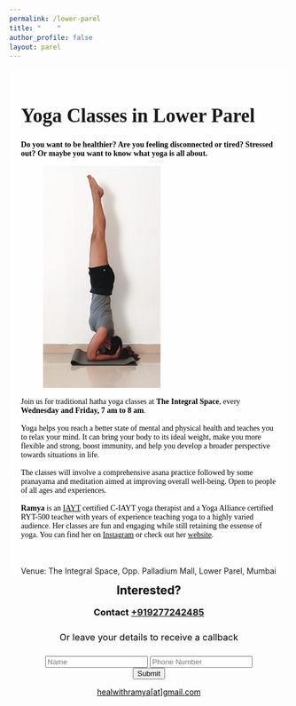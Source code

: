 ```yaml
---
permalink: /lower-parel
title: "    "
author_profile: false
layout: parel
---
```


  <div class="parel-column parel-column-left" style="background-color: rgba(255,255,255,0.5);">
  
  <div style="padding-left: 1.5em; padding-right: 1.5em;">
  <p style="color: #fff;">New yoga batch starting at *The Integral Space* on July 3rd 2019.</p>
  
  <h1 style="font-family:'Crimson Text', serif;font-size:2.5em;">Yoga Classes in Lower Parel</h1>
  

  <p style="font-family:'Crimson Text', serif; color: #000; font-weight:bold;">
  Do you want to be healthier? Are you feeling disconnected or tired? Stressed out? Or maybe you want to know what yoga is all about.</p>
  <figure class="align-right">
  <img class="img-responsive" src="/assets/images/headstand.jpg" style="max-height:400px;width:auto;" alt>
  </figure>
  <p style="font-family:'Crimson Text', serif; color: #000; font-weight:normal;">Join us for traditional hatha yoga classes at <b>The Integral Space</b>, every <b>Wednesday and Friday, 7 am to 8 am</b>.
  <br><br>
  Yoga helps you reach a better state of mental and physical health and teaches you to relax your mind. It can bring your body to its ideal weight, make you more flexible and strong, boost immunity, and help you develop a broader perspective towards situations in life.
  <br><br>
  The classes will involve a comprehensive asana practice followed by some pranayama and meditation aimed at improving overall well-being. Open to people of all ages and experiences.
<br><br>
  <b>Ramya</b> is an <a href="https://www.iayt.org/page/certification" style="color:#000">IAYT</a> certified C-IAYT yoga therapist and a Yoga Alliance certified RYT-500 teacher with years of experience teaching yoga to a highly varied audience. Her classes are fun and engaging while still retaining the essense of yoga. You can find her on <a href="https://instagram.com/ramyapillutla" style="color:#000">Instagram</a> or check out her <a href="https://healwithramya.com" style="color:#000">website</a>.

  <br><br>
  Venue: The Integral Space, Opp. Palladium Mall, Lower Parel, Mumbai
  </p>
  <!---<figure class="align-center">
  <a href="https://instagram.com/ramyapillutla"><img class="img-responsive" style="max-width:700px;align:center;" src="/assets/images/me.jpg" alt></a>
  </figure>--->
  </div>
  </div>

  <div class="parel-column parel-column-right" id="side-div">
  <center>
  <iframe name="hidden_iframe" id="hidden_iframe" style="display:none;"
  onload="if(submitted) { document.getElementById('formText').innerHTML = 'Your response has been recorded.' }"></iframe>


  <form method="post" class="parel-form" action="https://docs.google.com/forms/d/e/1FAIpQLSe7gUJ01ce1e1aaOkLM6pY8dKc5A1eROdc5oKzwLxOCOZezXw/formResponse" target="hidden_iframe" onsubmit="submitted=true;">
  <h2 style="text-align:center; margin-top:0.5em; color:#000;">Interested?</h2>
  <h3 style="text-align:center; margin-top:0.5em; color:#000; padding-bottom:0.5em">Contact <a href="tel:+919177242485">+919277242485</a></h3>
  <h3 style="text-align:center; margin-top:0.2em; color:#000; font-weight: normal; padding-bottom:0.5em">Or leave your details to receive a callback</h3>
  
  <div id="formText">
  <!---<label>Your Email ID</label>
  <input name="emailAddress" type="email" placeholder="Email Address (Optional)">--->

  <!---<label>Name:</label>--->
  <input name="entry.1242451957" type="text" placeholder="Name" required>
  
  <!---<label>Phone Number:</label>--->
  <input name="entry.1364385227" type="text" placeholder="Phone Number" required>

  <!---<label>Date of joining:</label>
  <input name="entry.752416859" type="text" placeholder="When do you want to start?" >--->

  <center>
  <button class="btn btn--large center" type="submit">Submit</button>
  </center>
  </div>

  <a href="mailto:healwithramya@gmail.com" style="color:#000;">healwithramya[at]gmail.com</a>

  </form>
  </center>
 
  <!---div class="parel-column parel-column-right" id="side-div" style="background-color: rgba(255,255,255,0.5); min-width: 300px; width: 30%;">
  test
  </div--->

  </div>

